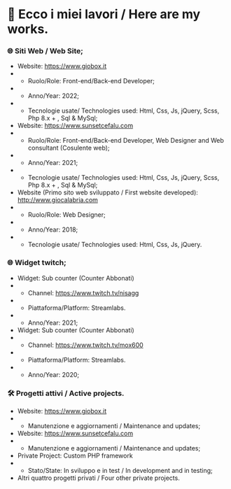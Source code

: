 # &#x1F44B; Ecco i miei lavori / Here are my works.

### :globe_with_meridians: Siti Web / Web Site;
- Website: https://www.giobox.it
- - Ruolo/Role: Front-end/Back-end Developer;
- - Anno/Year: 2022;
- - Tecnologie usate/ Technologies used: Html, Css, Js, jQuery, Scss, Php 8.x + , Sql & MySql;
- Website: https://www.sunsetcefalu.com
- - Ruolo/Role: Front-end/Back-end Developer, Web Designer and Web consultant (Cosulente web);
- - Anno/Year: 2021;
- - Tecnologie usate/ Technologies used: Html, Css, Js, jQuery, Scss, Php 8.x + , Sql & MySql;
- Website (Primo sito web sviluppato / First website developed): http://www.giocalabria.com
- - Ruolo/Role: Web Designer;
- - Anno/Year: 2018;
- - Tecnologie usate/ Technologies used: Html, Css, Js, jQuery.

### :globe_with_meridians: Widget twitch;
- Widget: Sub counter (Counter Abbonati)
- - Channel: https://www.twitch.tv/nisagg
- - Piattaforma/Platform: Streamlabs.
- - Anno/Year: 2021;
- Widget: Sub counter (Counter Abbonati)
- - Channel: https://www.twitch.tv/mox600
- - Piattaforma/Platform: Streamlabs.
- - Anno/Year: 2020;

### :hammer_and_wrench: Progetti attivi / Active projects.
- Website: https://www.giobox.it
- - Manutenzione e aggiornamenti / Maintenance and updates;
- Website: https://www.sunsetcefalu.com
- - Manutenzione e aggiornamenti / Maintenance and updates;
- Private Project: Custom PHP framework
- - Stato/State: In sviluppo e in test / In development and in testing;
- Altri quattro progetti privati / Four other private projects.